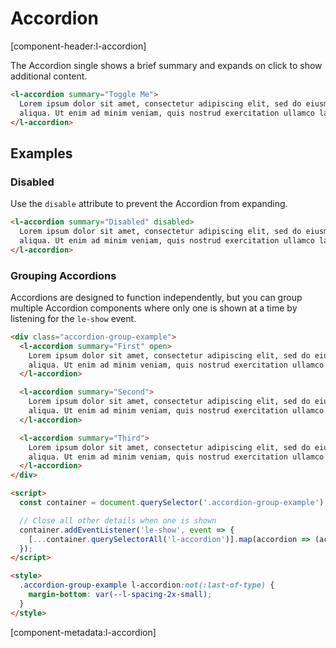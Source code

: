 <!-- cspell:dictionaries lorem-ipsum -->

# Accordion

[component-header:l-accordion]

The Accordion single shows a brief summary and expands on click to show additional content.

```html preview
<l-accordion summary="Toggle Me">
  Lorem ipsum dolor sit amet, consectetur adipiscing elit, sed do eiusmod tempor incididunt ut labore et dolore magna
  aliqua. Ut enim ad minim veniam, quis nostrud exercitation ullamco laboris nisi ut aliquip ex ea commodo consequat.
</l-accordion>
```

## Examples

### Disabled

Use the `disable` attribute to prevent the Accordion from expanding.

```html preview
<l-accordion summary="Disabled" disabled>
  Lorem ipsum dolor sit amet, consectetur adipiscing elit, sed do eiusmod tempor incididunt ut labore et dolore magna
  aliqua. Ut enim ad minim veniam, quis nostrud exercitation ullamco laboris nisi ut aliquip ex ea commodo consequat.
</l-accordion>
```

### Grouping Accordions

Accordions are designed to function independently, but you can group multiple Accordion components where only one is shown at a time by listening for the `le-show` event.

```html preview
<div class="accordion-group-example">
  <l-accordion summary="First" open>
    Lorem ipsum dolor sit amet, consectetur adipiscing elit, sed do eiusmod tempor incididunt ut labore et dolore magna
    aliqua. Ut enim ad minim veniam, quis nostrud exercitation ullamco laboris nisi ut aliquip ex ea commodo consequat.
  </l-accordion>

  <l-accordion summary="Second">
    Lorem ipsum dolor sit amet, consectetur adipiscing elit, sed do eiusmod tempor incididunt ut labore et dolore magna
    aliqua. Ut enim ad minim veniam, quis nostrud exercitation ullamco laboris nisi ut aliquip ex ea commodo consequat.
  </l-accordion>

  <l-accordion summary="Third">
    Lorem ipsum dolor sit amet, consectetur adipiscing elit, sed do eiusmod tempor incididunt ut labore et dolore magna
    aliqua. Ut enim ad minim veniam, quis nostrud exercitation ullamco laboris nisi ut aliquip ex ea commodo consequat.
  </l-accordion>
</div>

<script>
  const container = document.querySelector('.accordion-group-example');

  // Close all other details when one is shown
  container.addEventListener('le-show', event => {
    [...container.querySelectorAll('l-accordion')].map(accordion => (accordion.open = event.target === accordion));
  });
</script>

<style>
  .accordion-group-example l-accordion:not(:last-of-type) {
    margin-bottom: var(--l-spacing-2x-small);
  }
</style>
```

[component-metadata:l-accordion]

